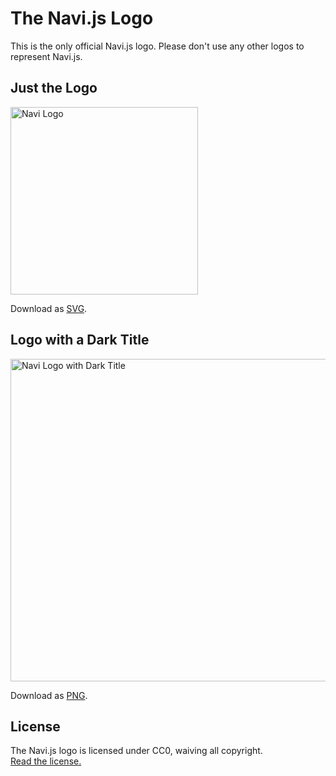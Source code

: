 # The Navi.js Logo

This is the only official Navi.js logo.
Please don't use any other logos to represent Navi.js.

## Just the Logo

<img src='https://raw.githubusercontent.com/frontarm/navi/master/media/logo.svg' alt='Navi Logo' width='300'>

Download as [SVG](https://raw.githubusercontent.com/frontarm/navi/master/media/logo.svg).

## Logo with a Dark Title

<img src='https://raw.githubusercontent.com/frontarm/navi/master/media/logo-title.png' alt='Navi Logo with Dark Title' width='516'>

Download as [PNG](https://raw.githubusercontent.com/frontarm/navi/master/media/logo-title.png).

## License

The Navi.js logo is licensed under CC0, waiving all copyright.  
[Read the license.](../LICENSE-logo.md)
